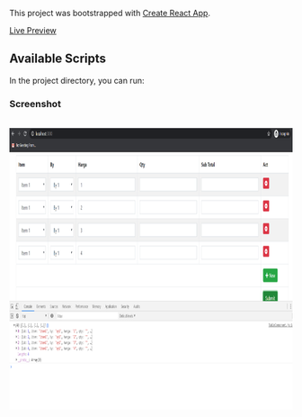 This project was bootstrapped with [Create React App](https://github.com/facebook/create-react-app).

[Live Preview](https://sarath2013.github.io/DynamicTable_ReactHooks/)

## Available Scripts

In the project directory, you can run:

### Screenshot

<br>

<img height="500" src="https://github.com/Sarath2013/DynamicTable_ReactHooks/blob/master/images/1.PNG" />
